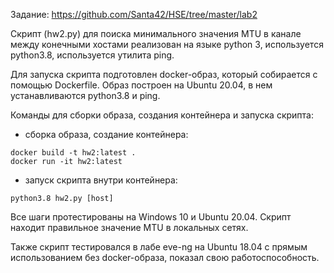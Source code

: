 Задание: https://github.com/Santa42/HSE/tree/master/lab2

Скрипт (hw2.py) для поиска минимального значения MTU в канале между конечными хостами реализован на языке python 3, используется python3.8, используется утилита ping. 

Для запуска скрипта подготовлен docker-образ, который собирается с помощью Dockerfile. Образ построен на Ubuntu 20.04, в нем устанавливаются python3.8 и ping.

Команды для сборки образа, создания контейнера и запуска скрипта:

- сборка образа, создание контейнера:
```
docker build -t hw2:latest .
docker run -it hw2:latest
```

- запуск скрипта внутри контейнера:
```
python3.8 hw2.py [host]
```

Все шаги протестированы на Windows 10 и Ubuntu 20.04. Скрипт находит правильное значение MTU в локальных сетях. 

Также скрипт тестировался в лабе eve-ng на Ubuntu 18.04 c прямым использованием без docker-образа, показал свою работоспособность.
